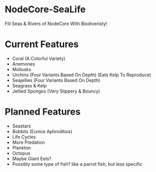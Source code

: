 # NodeCore-SeaLife
Fill Seas & Rivers of NodeCore With Biodiveristy!

# Current Features
- Coral (A Colorful Variety)
- Anemones
- Mollusks
- Urchins (Four Variants Based On Depth) (Eats Kelp To Reproduce)
- Seajellies (Four Variants Based On Depth)
- Seagrass & Kelp 
- Jellied Sponges (Very Slippery & Bouncy)

# Planned Features
- Seastars
- Bobbits (Eunice Aphroditois)
- Life Cycles
- More Predation
- Plankton
- Octopus
- Maybe Giant Eels?
- Possibly some type of fish? like a parrot fish, but less specific

